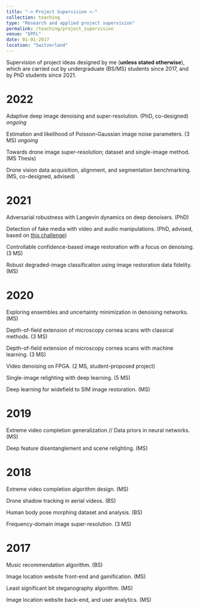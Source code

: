```yaml
---
title: "-> Project Supervision <-"
collection: teaching
type: "Research and applied project supervision"
permalink: /teaching/project_supervision
venue: "EPFL"
date: 01-01-2017
location: "Switzerland"
---
```



Supervision of project ideas designed by me (**unless stated otherwise**), which are carried out by undergraduate (BS/MS) students since 2017, and by PhD students since 2021.

2022
=====
Adaptive deep image denoising and super-resolution. (PhD, co-designed) *ongoing*

Estimation and likelihood of Poisson-Gaussian image noise parameters. (3 MS) *ongoing*

Towards drone image super-resolution; dataset and single-image method. (MS Thesis)

Drone vision data acquisition, alignment, and segmentation benchmarking. (MS, co-designed, advised)


2021
=====
Adversarial robustness with Langevin dynamics on deep denoisers. (PhD)

Detection of fake media with video and audio manipulations. (PhD, advised, based on [this challenge](https://trustedmedia.aisingapore.org/))

Controllable confidence-based image restoration with a focus on denoising. (3 MS)

Robust degraded-image classification using image restoration data fidelity. (MS)


2020
=====
Exploring ensembles and uncertainty minimization in denoising networks. (MS)

Depth-of-field extension of microscopy cornea scans with classical methods. (3 MS)

Depth-of-field extension of microscopy cornea scans with machine learning. (3 MS)

Video denoising on FPGA. (2 MS, student-proposed project)

Single-image relighting with deep learning. (5 MS)

Deep learning for widefield to SIM image restoration. (MS)


2019
=====
Extreme video completion generalization // Data priors in neural networks. (MS)

Deep feature disentanglement and scene relighting. (MS)


2018
====
Extreme video completion algorithm design. (MS)

Drone shadow tracking in aerial videos. (BS)

Human body pose morphing dataset and analysis. (BS)

Frequency-domain image super-resolution. (3 MS)


2017
====
Music recommendation algorithm. (BS)

Image location website front-end and gamification. (MS)

Least significant bit steganography algorithm. (MS)

Image location website back-end, and user analytics. (MS)
